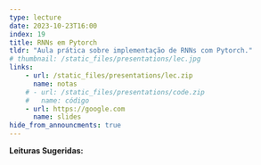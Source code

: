 ```yaml
---
type: lecture
date: 2023-10-23T16:00
index: 19
title: RNNs em Pytorch
tldr: "Aula prática sobre implementação de RNNs com Pytorch."
# thumbnail: /static_files/presentations/lec.jpg
links: 
    - url: /static_files/presentations/lec.zip
      name: notas
    # - url: /static_files/presentations/code.zip
    #   name: código
    - url: https://google.com
      name: slides
hide_from_announcments: true
---
```

**Leituras Sugeridas:**
